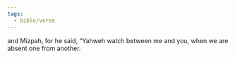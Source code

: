 ```yaml
---
tags:
  - bible/verse
---
```

and Mizpah, for he said, “Yahweh watch between me and you, when we are absent one from another.